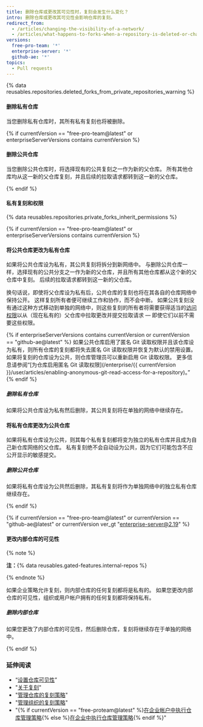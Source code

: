 ```yaml
---
title: 删除仓库或更改其可见性时，复刻会发生什么变化？
intro: 删除仓库或更改其可见性会影响仓库的复刻。
redirect_from:
  - /articles/changing-the-visibility-of-a-network/
  - /articles/what-happens-to-forks-when-a-repository-is-deleted-or-changes-visibility
versions:
  free-pro-team: '*'
  enterprise-server: '*'
  github-ae: '*'
topics:
  - Pull requests
---
```


{% data reusables.repositories.deleted_forks_from_private_repositories_warning %}

#### 删除私有仓库

当您删除私有仓库时，其所有私有复刻也将被删除。

{% if currentVersion == "free-pro-team@latest" or enterpriseServerVersions contains currentVersion %}

#### 删除公共仓库

当您删除公共仓库时，将选择现有的公共复刻之一作为新的父仓库。 所有其他仓库均从这一新的父仓库复刻，并且后续的拉取请求都转到这一新的父仓库。

{% endif %}

#### 私有复刻和权限

{% data reusables.repositories.private_forks_inherit_permissions %}

{% if currentVersion == "free-pro-team@latest" or enterpriseServerVersions contains currentVersion %}

#### 将公共仓库更改为私有仓库

如果将公共仓库设为私有，其公共复刻将拆分到新网络中。 与删除公共仓库一样，选择现有的公共分支之一作为新的父仓库，并且所有其他仓库都从这个新的父仓库中复刻。 后续的拉取请求都转到这一新的父仓库。

换句话说，即使将父仓库设为私有后，公共仓库的复刻也将在其各自的仓库网络中保持公开。 这样复刻所有者便可继续工作和协作，而不会中断。 如果公共复刻没有通过这种方式移动到单独的网络中，则这些复刻的所有者将需要获得适当的[访问权限](/articles/access-permissions-on-github)以从（现在私有的）父仓库中拉取更改并提交拉取请求 — 即使它们以前不需要这些权限。

{% if enterpriseServerVersions contains currentVersion or currentVersion == "github-ae@latest" %}
如果公共仓库启用了匿名 Git 读取权限并且该仓库设为私有，则所有仓库的复刻都将失去匿名 Git 读取权限并恢复为默认的禁用设置。 如果将复刻的仓库设为公共，则仓库管理员可以重新启用 Git 读取权限。 更多信息请参阅“[为仓库启用匿名 Git 读取权限](/enterprise/{{ currentVersion }}/user/articles/enabling-anonymous-git-read-access-for-a-repository)。”
{% endif %}

##### 删除私有仓库

如果将公共仓库设为私有然后删除，其公共复刻将在单独的网络中继续存在。

#### 将私有仓库更改为公共仓库

如果将私有仓库设为公共，则其每个私有复刻都将变为独立的私有仓库并且成为自己新仓库网络的父仓库。 私有复刻绝不会自动设为公共，因为它们可能包含不应公开显示的敏感提交。

##### 删除公共仓库

如果将私有仓库设为公共然后删除，其私有复刻将作为单独网络中的独立私有仓库继续存在。

{% endif %}

{% if currentVersion == "free-pro-team@latest" or currentVersion == "github-ae@latest" or currentVersion ver_gt "enterprise-server@2.19" %}

#### 更改内部仓库的可见性

{% note %}

**注：**{% data reusables.gated-features.internal-repos %}

{% endnote %}

如果企业策略允许复刻，则内部仓库的任何复刻都将是私有的。 如果您更改内部仓库的可见性，组织或用户帐户拥有的任何复刻都将保持私有。

##### 删除内部仓库

如果您更改了内部仓库的可见性，然后删除仓库，复刻将继续存在于单独的网络中。

{% endif %}

### 延伸阅读

- “[设置仓库可见性](/articles/setting-repository-visibility)”
- "[关于复刻](/articles/about-forks)"
- "[管理仓库的复刻策略](/github/administering-a-repository/managing-the-forking-policy-for-your-repository)"
- "[管理组织的复刻策略](/organizations/managing-organization-settings/managing-the-forking-policy-for-your-organization)"
- "{% if currentVersion == "free-proteam@latest" %}[在企业帐户中执行仓库管理策略](/github/setting-up-and-managing-your-enterprise/enforcing-repository-management-policies-in-your-enterprise-account#enforcing-a-policy-on-forking-private-or-internal-repositories){% else %}[在企业中执行仓库管理策略](/admin/policies/enforcing-repository-management-policies-in-your-enterprise#enforcing-a-policy-on-forking-private-or-internal-repositories){% endif %}"
